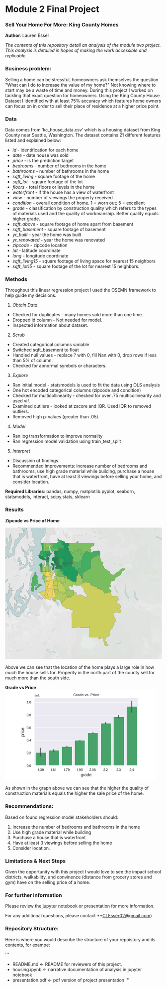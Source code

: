 
# Module 2 Final Project
### Sell Your Home For More: King County Homes

**Author**: Lauren Esser

*The contents of this repository detail an analysis of the module two project. This analysis is detailed in hopes of making the work accessible and replicable.*


### Business problem:
Selling a home can be stressful, homeowners ask themselves the question "What can I do to increase the value of my home?" Not knowing where to start may be a waste of time and money. During this project I worked on tackling that exact question for homeowners. Using the King County House Dataset I identified with at least 75% accuracy which features home owners can focus on in order to sell their place of residence at a higher price point.


### Data
Data comes from 'kc_house_data.csv' which is a housing dataset from King County near Seattle, Washington. The dataset contains 21 different features listed and explained below:

* *id* - identification for each home
* *date* - date house was sold
* *price* - is the prediction target
* *bedrooms* - number of bedrooms in the home
* *bathrooms* - number of bathrooms in the home
* *sqft_living* - square footage of the home
* *sqft_lot* - square footage of the lot
* *floors* - total floors or levels in the home
* *waterfront* - if the house has a view of waterfront
* *view* - number of viewings the property received
* *condition* - overall condition of home. 1 = worn out; 5 = excellent
* *grade* - classification by construction quality which refers to the types of materials used and the quality of workmanship. Better quality equals higher grade.
* *sqft_above* - square footage of home apart from basement
* *sqft_basement* - square footage of basement
* *yr_built* - year the home was built
* *yr_renovated* - year the home was renovated
* *zipcode* - zipcode location
* *lat* - latitude coordinate
* *long* - longitude coordinate
* *sqft_living15* - square footage of living space for nearest 15 neighbors
* *sqft_lot15* - square footage of the lot for nearest 15 neighbors.


### Methods
Throughout this linear regression project I used the OSEMN framework to help guide my decisions. 
1. *Obtain Data*
* Checked for duplicates - many homes sold more than one time.
* Dropped id column - Not needed for model.
* Inspected information about dataset.
2. *Scrub* 
* Created categorical columns variable
* Switched sqft_basement to float
* Handled null values - replace ? with 0, fill Nan with 0, drop rows if less than 5% of column.
* Checked for abnormal symbols or characters.
3. *Explore* 
* Ran initial model - statsmodels is used to fit the data using OLS analysis
* One hot encoded categorical columns (zipcode and condition)
* Checked for multicollinearity - checked for over .75 multicollinearity and used vif.
* Examined outliers - looked at zscore and IQR. Used IQR to removed outliers.
* Removed high p-values (greater than .05).
4. *Model* 
* Ran log transformation to improve normality
* Ran regression model validation using train_test_split
5. *Interpret* 
* Discussion of findings.
* Recommended improvements: increase number of bedrooms and bathrooms, use high grade material while building, purchase a house that is waterfront, have at least 3 viewings before selling your home, and consider location.
    
    
**Required Libraries**: pandas, numpy, matplotlib.pyplot, seaborn, statsmodels, interact, scipy.stats, sklearn


### Results

**Zipcode vs Price of Home**

![](images/Screen%20Shot%202020-09-07%20at%209.42.32%20AM.png)

Above we can see that the location of the home plays a large role in how much the house sells for. Properity in the north part of the county sell for much more than the south side.

**Grade vs Price**
![](images/Screen%20Shot%202020-09-07%20at%2010.42.56%20AM.png)

As shown in the graph above we can see that the higher the quality of construction materials equals the higher the sale price of the home. 


### Recommendations:
Based on found regression model stakeholders should:
1. Increase the number of bedrooms and bathrooms in the home
2. Use high grade material while building
3. Purchase a house that is waterfront
4. Have at least 3 viewings before selling the home
5. Consider location.


### Limitations & Next Steps
Given the opportunity with this project I would love to see the impact school districts, walkability, and convinence (distance from grocery stores and gym) have on the selling price of a home. 


### For further information
Please review the jupyter notebook or presentation for more information.

For any additional questions, please contact **CLEsser02@gmail.com)

### Repository Structure:
Here is where you would describe the structure of your repoistory and its contents, for exampe:


'''
* README.md                       <- README for reviewers of this project.
* housing.ipynb             <- narrative documentation of analysis in jupyter notebook
* presentation.pdf                <- pdf version of project presentation
'''
 
 


